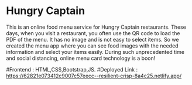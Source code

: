 # Hungry Captain
This is an online food menu service for Hungry Captain restaurants. These days, when you visit a restaurant, you often use the QR code to load the PDF of the menu. It has no image and is not easy to select items. So we created the menu app where you can see food images with the needed information and select your items easily. During such unprecedented time and social distancing, online menu card technology is a boon!

#Frontend : HTML,CSS,Bootstrap,JS.
#Deployed Link : https://62821e073412c9007c57eecc--resilient-crisp-8a4c25.netlify.app/

